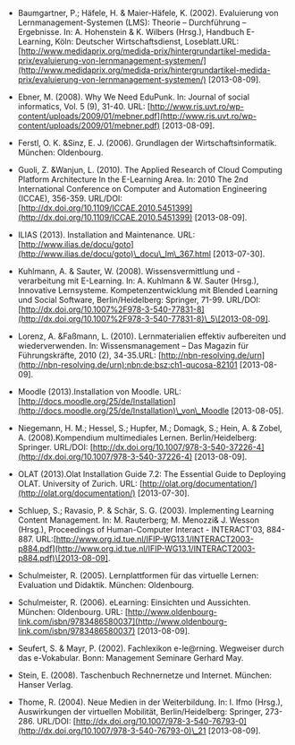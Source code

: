 <!-- filename: 99_Literatur.md -->
<!-- title: Literatur -->

- Baumgartner, P.; Häfele, H. & Maier-Häfele, K. (2002). Evaluierung von Lernmanagement-Systemen (LMS): Theorie – Durchführung – Ergebnisse. In: A. Hohenstein & K. Wilbers (Hrsg.), Handbuch E-Learning, Köln: Deutscher Wirtschaftsdienst, Loseblatt.URL: [http://www.medidaprix.org/medida-prix/hintergrundartikel-medida-prix/evaluierung-von-lernmanagement-systemen/](http://www.medidaprix.org/medida-prix/hintergrundartikel-medida-prix/evaluierung-von-lernmanagement-systemen/) \[2013-08-09].

- Ebner, M. (2008). Why We Need EduPunk. In: Journal of social informatics, Vol. 5 (9), 31-40. URL: [http://www.ris.uvt.ro/wp-content/uploads/2009/01/mebner.pdf](http://www.ris.uvt.ro/wp-content/uploads/2009/01/mebner.pdf) \[2013-08-09].

- Ferstl, O. K. &Sinz, E. J. (2006). Grundlagen der Wirtschaftsinformatik. München: Oldenbourg.

- Guoli, Z. &Wanjun, L. (2010). The Applied Research of Cloud Computing Platform Architecture In the E-Learning Area. In: 2010 The 2nd International Conference on Computer and Automation Engineering (ICCAE), 356-359. URL/DOI: [http://dx.doi.org/10.1109/ICCAE.2010.5451399](http://dx.doi.org/10.1109/ICCAE.2010.5451399) \[2013-08-09].

- ILIAS (2013). Installation and Maintenance. URL: [http://www.ilias.de/docu/goto](http://www.ilias.de/docu/goto)\_docu\_lm\_367.html \[2013-07-30].

- Kuhlmann, A. & Sauter, W. (2008). Wissensvermittlung und -verarbeitung mit E-Learning. In: A. Kuhlmann & W. Sauter (Hrsg.), Innovative Lernsysteme. Kompetenzentwicklung mit Blended Learning und Social Software, Berlin/Heidelberg: Springer, 71-99. URL/DOI: [http://dx.doi.org/10.1007%2F978-3-540-77831-8](http://dx.doi.org/10.1007%2F978-3-540-77831-8)\_5\[2013-08-09].

- Lorenz, A. &Faßmann, L. (2010). Lernmaterialien effektiv aufbereiten und wiederverwenden. In: Wissensmanagement – Das Magazin für Führungskräfte, 2010 (2), 34-35.URL: [http://nbn-resolving.de/urn](http://nbn-resolving.de/urn):nbn:de:bsz:ch1-qucosa-82101 \[2013-08-09].

- Moodle (2013).Installation von Moodle. URL: [http://docs.moodle.org/25/de/Installation](http://docs.moodle.org/25/de/Installation)\_von\_Moodle \[2013-08-05].

- Niegemann, H. M.; Hessel, S.; Hupfer, M.; Domagk, S.; Hein, A. & Zobel, A. (2008).Kompendium multimediales Lernen. Berlin/Heidelberg: Springer. URL/DOI: [http://dx.doi.org/10.1007/978-3-540-37226-4](http://dx.doi.org/10.1007/978-3-540-37226-4) \[2013-08-09].

- OLAT (2013).Olat Installation Guide 7.2: The Essential Guide to Deploying OLAT. University of Zurich. URL: [http://olat.org/documentation/](http://olat.org/documentation/) \[2013-07-30].

- Schluep, S.; Ravasio, P. & Schär, S. G. (2003). Implementing Learning Content Management. In: M. Rauterberg; M. Menozzi& J. Wesson (Hrsg.), Proceedings of Human-Computer Interact - INTERACT'03, 884-887. URL:[http://www.org.id.tue.nl/IFIP-WG13.1/INTERACT2003-p884.pdf](http://www.org.id.tue.nl/IFIP-WG13.1/INTERACT2003-p884.pdf)\[2013-08-09].

- Schulmeister, R. (2005). Lernplattformen für das virtuelle Lernen: Evaluation und Didaktik. München: Oldenbourg.

- Schulmeister, R. (2006). eLearning: Einsichten und Aussichten. München: Oldenbourg. URL: [http://www.oldenbourg-link.com/isbn/9783486580037](http://www.oldenbourg-link.com/isbn/9783486580037) \[2013-08-09].

- Seufert, S. & Mayr, P. (2002). Fachlexikon e-le@rning. Wegweiser durch das e-Vokabular. Bonn: Management Seminare Gerhard May.

- Stein, E. (2008). Taschenbuch Rechnernetze und Internet. München: Hanser Verlag.

- Thome, R. (2004). Neue Medien in der Weiterbildung. In: I. Ifmo (Hrsg.), Auswirkungen der virtuellen Mobilität, Berlin/Heidelberg: Springer, 273-286. URL/DOI: [http://dx.doi.org/10.1007/978-3-540-76793-0](http://dx.doi.org/10.1007/978-3-540-76793-0)\_21 \[2013-08-09].
